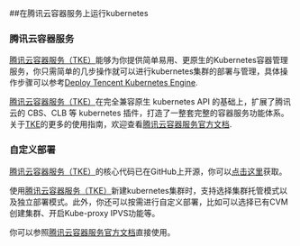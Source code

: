 ##在腾讯云容器服务上运行kubernetes


### 腾讯云容器服务


[腾讯云容器服务（TKE）](https://intl.cloud.tencent.com/product/tke)能够为你提供简单易用、更原生的Kubernetes容器管理服务，你只需简单的几步操作就可以进行kubernetes集群的部署与管理，具体操作步骤可以参考[Deploy Tencent Kubernetes Engine](https://intl.cloud.tencent.com/document/product/457/11741).

[腾讯云容器服务（TKE）](https://intl.cloud.tencent.com/product/tke)在完全兼容原生 kubernetes API 的基础上，扩展了腾讯云的 CBS、CLB 等 kubernetes 插件，打造了一整套完整的容器服务功能体系。关于[TKE](https://intl.cloud.tencent.com/product/tke)的更多的使用指南，欢迎查看[腾讯云容器服务官方文档](https://intl.cloud.tencent.com/document/product/457).

### 自定义部署

[腾讯云容器服务（TKE）](https://intl.cloud.tencent.com/product/tke)的核心代码已在GitHub上开源，你可以[点击这里](https://github.com/TencentCloud/tencentcloud-cloud-controller-manager/blob/master)获取。

使用[腾讯云容器服务（TKE）](https://intl.cloud.tencent.com/product/tke)新建kubernetes集群时，支持选择集群托管模式以及独立部署模式。此外，你还可以按需进行自定义部署，比如可以选择已有CVM创建集群、开启Kube-proxy IPVS功能等。

你可以参照[腾讯云容器服务官方文档](https://intl.cloud.tencent.com/document/product/457)直接使用。